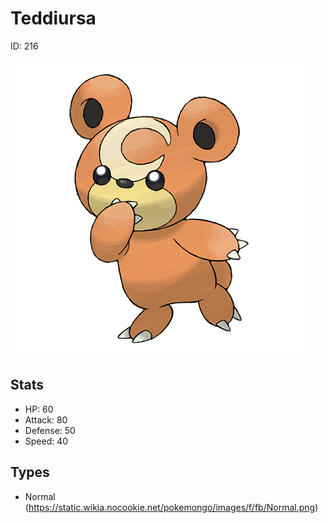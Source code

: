 # Teddiursa


ID: 216

![](https://raw.githubusercontent.com/PokeAPI/sprites/master/sprites/pokemon/other/official-artwork/216.png "Teddiursa")

## Stats


 - HP: 60
 - Attack: 80
 - Defense: 50
 - Speed: 40

## Types


 - Normal (https://static.wikia.nocookie.net/pokemongo/images/f/fb/Normal.png)
